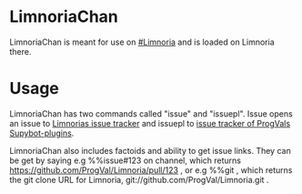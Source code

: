 <title>LimnoriaChan - #Limnoria factoids, Limnoria issues linker etc.</title>

# LimnoriaChan

LimnoriaChan is meant for use on [#Limnoria] and is loaded on Limnoria there.

# Usage

LimnoriaChan has two commands called "issue" and "issuepl". Issue opens an issue to [Limnorias issue tracker] and issuepl to [issue tracker of ProgVals Supybot-plugins].

[#Limnoria]:irc://irc.freenode.net/#Limnoria
[Limnorias issue tracker]:https://github.com/ProgVal/Limnoria/issues
[issue tracker of ProgVals Supybot-plugins]:https://github.com/ProgVal/Supybot-plugins

LimnoriaChan also includes factoids and ability to get issue links. They can be get by saying e.g %%issue#123 on channel, which returns https://github.com/ProgVal/Limnoria/pull/123 , or e.g %%git , which returns the git clone URL for Limnoria, git://github.com/ProgVal/Limnoria.git .
